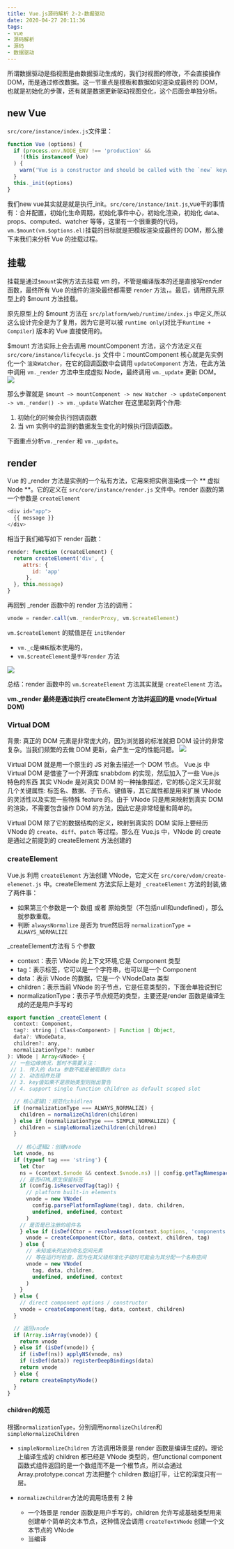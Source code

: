```yaml
---
title: Vue.js源码解析 2-2-数据驱动
date: 2020-04-27 20:11:36
tags:
- vue
- 源码解析
- 源码
- 数据驱动
---
```


所谓数据驱动是指视图是由数据驱动生成的，我们对视图的修改，不会直接操作 DOM，而是通过修改数据。这一节重点是模板和数据如何渲染成最终的 DOM，也就是初始化的步骤，还有就是数据更新驱动视图变化，这个后面会单独分析。

<!-- more -->

## new Vue

`src/core/instance/index.js`文件里：
``` js
function Vue (options) {
  if (process.env.NODE_ENV !== 'production' &&
    !(this instanceof Vue)
  ) {
    warn('Vue is a constructor and should be called with the `new` keyword')
  }
  this._init(options)
}
```
我们new vue其实就是就是执行_init。`src/core/instance/init.js`,vue干的事情有：合并配置，初始化生命周期，初始化事件中心，初始化渲染，初始化 data、props、computed、watcher 等等，这里有一个很重要的代码，`vm.$mount(vm.$options.el)`挂载的目标就是把模板渲染成最终的 DOM，那么接下来我们来分析 Vue 的挂载过程。

## 挂载

挂载是通过`$mount`实例方法去挂载 vm 的，不管是编译版本的还是直接写render函数，最终所有 Vue 的组件的渲染最终都需要 `render` 方法，。最后，调用原先原型上的 $mount 方法挂载。

原先原型上的 $mount 方法在 `src/platform/web/runtime/index.js` 中定义,所以这么设计完全是为了复用，因为它是可以被 `runtime only`(对比于`Runtime + Compiler`) 版本的 Vue 直接使用的。

$mount 方法实际上会去调用 mountComponent 方法，这个方法定义在 `src/core/instance/lifecycle.js` 文件中：mountComponent 核心就是先实例化一个 `渲染Watcher`，在它的回调函数中会调用 `updateComponent` 方法，在此方法中调用 `vm._render` 方法中生成虚拟 Node，最终调用 `vm._update` 更新 DOM。
![](https://cdn.liujiefront.com/images/vue-source/19cpk.png)

那么步骤就是 `$mount —> mountComponent -> new Watcher -> updateComponent -> vm._render() -> vm._update`
Watcher 在这里起到两个作用:
1. 初始化的时候会执行回调函数
2. 当 vm 实例中的监测的数据发生变化的时候执行回调函数。
   
下面重点分析`vm._render` 和 `vm._update`。

## render

Vue 的 _render 方法是实例的一个私有方法，它用来把实例渲染成一个 ** 虚拟 Node **。它的定义在 `src/core/instance/render.js` 文件中。render 函数的第一个参数是 `createElement`
``` js
<div id="app">
  {{ message }}
</div>
```
相当于我们编写如下 render 函数：
``` js
render: function (createElement) {
  return createElement('div', {
     attrs: {
        id: 'app'
      },
  }, this.message)
}
```
再回到 _render 函数中的 render 方法的调用：
``` js
vnode = render.call(vm._renderProxy, vm.$createElement)
```

`vm.$createElement` 的赋值是在 `initRender` 

- `vm._c`是`模板`版本使用的，
- `vm.$createElement`是`手写render` 方法

![](https://cdn.liujiefront.com/images/vue-source/gimx5.png)

总结：render 函数中的 `vm.$createElement` 方法其实就是 `createElement` 方法。

**vm._render 最终是通过执行 createElement 方法并返回的是 vnode(Virtual DOM)**

### Virtual DOM

背景: 真正的 DOM 元素是非常庞大的，因为浏览器的标准就把 DOM 设计的非常复杂。当我们频繁的去做 DOM 更新，会产生一定的性能问题。
![](https://cdn.liujiefront.com/images/vue-source/ozfdg.jpg)

Virtual DOM 就是用一个原生的 JS 对象去描述一个 DOM 节点。
Vue.js 中 Virtual DOM 是借鉴了一个开源库 snabbdom 的实现，然后加入了一些 Vue.js 特色的东西
其实 VNode 是对真实 DOM 的一种抽象描述，它的核心定义无非就几个关键属性: 标签名、数据、子节点、键值等，其它属性都是用来扩展 VNode 的灵活性以及实现一些特殊 feature 的。由于 VNode 只是用来映射到真实 DOM 的渲染，不需要包含操作 DOM 的方法，因此它是非常轻量和简单的。

Virtual DOM 除了它的数据结构的定义，映射到真实的 DOM 实际上要经历 VNode 的 `create`、`diff`、`patch` 等过程。那么在 Vue.js 中，VNode 的 create 是通过之前提到的 createElement 方法创建的

### createElement

Vue.js 利用 `createElement` 方法创建 VNode，它定义在 `src/core/vdom/create-elemenet.js` 中。createElement 方法实际上是对 `_createElement` 方法的封装,做了两件事：

* 如果第三个参数是一个 数组 或者 原始类型（不包括null和undefined），那么就参数重载。
* 判断 `alwaysNormalize` 是否为 true然后将 `normalizationType = ALWAYS_NORMALIZE`

_createElement方法有 5 个参数
- context：表示 VNode 的上下文环境,它是 Component 类型
- tag：表示标签，它可以是一个字符串，也可以是一个 Component
- data：表示 VNode 的数据，它是一个 VNodeData 类型
- children：表示当前 VNode 的子节点，它是任意类型的，下面会单独说到它
- normalizationType：表示子节点规范的类型，主要还是render 函数是编译生成的还是用户手写的

```js
export function _createElement (
  context: Component,
  tag?: string | Class<Component> | Function | Object,
  data?: VNodeData,
  children?: any,
  normalizationType?: number
): VNode | Array<VNode> {
 // 一些边缘情况，暂时不需要关注：  
 // 1. 传入的 data 参数不能是被观察的 data  
 // 2. 动态组件处理  
 // 3. key值如果不是原始类型则抛出警告  
 // 4. support single function children as default scoped slot

  // 核心逻辑1：规范化chidlren
  if (normalizationType === ALWAYS_NORMALIZE) {
    children = normalizeChildren(children)
  } else if (normalizationType === SIMPLE_NORMALIZE) {
    children = simpleNormalizeChildren(children)
  }
  
   // 核心逻辑2：创建vnode
  let vnode, ns
  if (typeof tag === 'string') {
    let Ctor
    ns = (context.$vnode && context.$vnode.ns) || config.getTagNamespace(tag)
    // 是否HTML原生保留标签
    if (config.isReservedTag(tag)) {
      // platform built-in elements
      vnode = new VNode(
        config.parsePlatformTagName(tag), data, children,
        undefined, undefined, context
      )
    // 是否是已注册的组件名
    } else if (isDef(Ctor = resolveAsset(context.$options, 'components', tag))) {
      vnode = createComponent(Ctor, data, context, children, tag)
    } else {
      // 未知或未列出的命名空间元素
      // 等在运行时检查，因为在其父级标准化子级时可能会为其分配一个名称空间
      vnode = new VNode(
        tag, data, children,
        undefined, undefined, context
      )
    }
  } else {
    // direct component options / constructor
    vnode = createComponent(tag, data, context, children)
  }

  // 返回vnode
  if (Array.isArray(vnode)) {
    return vnode
  } else if (isDef(vnode)) {
    if (isDef(ns)) applyNS(vnode, ns)
    if (isDef(data)) registerDeepBindings(data)
    return vnode
  } else {
    return createEmptyVNode()
  }
}
```

#### children的规范
根据`normalizationType`，分别调用`normalizeChildren`和`simpleNormalizeChildren`
- `simpleNormalizeChildren` 方法调用场景是 render 函数是编译生成的。理论上编译生成的 children 都已经是 VNode 类型的，但functional component 函数式组件返回的是一个数组而不是一个根节点，所以会通过 Array.prototype.concat 方法把整个 children 数组打平，让它的深度只有一层。
- `normalizeChildren`方法的调用场景有 2 种
  - 一个场景是 render 函数是用户手写的，children 允许写成基础类型用来创建单个简单的文本节点，这种情况会调用 `createTextVNode` 创建一个文本节点的 VNode
  - 当编译 <template>、slot、v-for 的时候会产生嵌套数组，这会调用 `normalizeArrayChildren` 方法

  `normalizeArrayChildren`主要的逻辑就是遍历 children，获得单个节点 c，然后对 c 的类型判断
    - 数组：递归调用 normalizeArrayChildren
    - 基础类型：通过 createTextVNode 方法转换成 VNode 类型
    - vnode类型：如果 children 是一个 v-for 列表，则根据 nestedIndex 去更新它的 key。

经过对 children 的规范化，children 变成了一个类型为 VNode 的 Array。

#### VNode的创建

当 tag 是一个字符串时：
  - 如果 tag 是内置标签则直接创建一个对应的 VNode 对象。
  - 如果 tag 如果是已注册的组件名，则调用 `createComponent` 函数。
  - tag 是一个未知的标签名，这里会直接按标签名创建 vnode，然后等运行时再来检查，因为它的父级规范化子级时可能会为其分配命名空间。

当 tag 不是字符串时：
  - 通过 `createComponent` 创建组件类型的 VNode

根据tag的类型，会调用不同的方法去生成vnode的实例，最终返回出去
![](https://cdn.liujiefront.com/images/vue-source/80180.png)

createElement总结：
每个 VNode 有 children，children 每个元素也是一个 VNode，这样就形成了一个 VNode Tree，它很好的描述了我们的 DOM Tree。

## update

上面的提到的`mountComponent`方法里有`vm._update(vm._render(), hydrating)`的调用。（ ** _update 方法的作用是把 VNode 渲染成真实的 DOM ** 对比于 ** _render的作用是把真实的DOM转化为VNode **）。它的定义在 `src/core/instance/lifecycle.js` 中
![](https://cdn.liujiefront.com/images/vue-source/975yl.png)

`_update` 的核心就是调用 `vm.__patch__ `方法, 浏览器下会指向`src/platforms/web/runtime/patch.js`。里面有`createPatchFunction`方法
![](https://cdn.liujiefront.com/images/vue-source/j0c5r.png)

`createPatchFunction`方法很长，内部定义了一系列的辅助方法；
最终一个关键代码是：`return function patch (oldVnode, vnode, hydrating, removeOnly)`。
这个方法就赋值给了`lifecycleMixin`里的`vm.$el`
```js
const hooks = ['create', 'activate', 'update', 'remove', 'destroy']
export function createPatchFunction (backend) {
  let i, j
  const cbs = {}

  const { modules, nodeOps } = backend
  // 遍历，将 hooks 作为 cbs 属性，然后将对应的 modules 的子项 push 到 cbs.hooks 中。
  for (i = 0; i < hooks.length; ++i) {
    cbs[hooks[i]] = []
    for (j = 0; j < modules.length; ++j) {
      if (isDef(modules[j][hooks[i]])) {
        cbs[hooks[i]].push(modules[j][hooks[i]])
      }
    }
  }

  // ...这里定义了很多辅助函数

  // 返回真正的patch
  return function patch (oldVnode, vnode, hydrating, removeOnly) {

  }
}
```

下面对`createPatchFunction`和`patch`函数单独的讲解下：

`createPatchFunction`方法有两个参数：
- nodeOps：表示对 “平台 DOM” 的一些操作方法
- modules：表示平台的一些模块，它们会在整个 patch 过程的不同阶段执行相应的钩子函数。

```js
<body>
    <div id="app"></div>
</body>
var app = new Vue({
    el: '#app',
    render: function(createElement) {
        return createElement('div', {
            attrs: { id: 'app' }
        }, 'Hello Vue!')
    }
})
```

`patch`方法有四个参数：
- oldVnode：例子中 id 为 app 的 DOM 对象，也就是在 HTML 模板中写的 <div id="app">，vm.$el 的赋值是在之前 mountComponent 函数做的。
- vnode：表示执行 _render 后返回的 VNode 的节点；
- hydrating 表示是否是服务端渲染
- removeOnly 是给 transition-group 用的

`patch`函数本身,内部的实现还是很复杂的，看几个关键步骤：
``` js
const isRealElement = isDef(oldVnode.nodeType)
if (!isRealElement && sameVnode(oldVnode, vnode)) {
  // ...

} else {
  if (isRealElement) {
    // ...     

    // 将真实的 DOM 转换成 vnode，也就是 <div id="app"></div>
    oldVnode = emptyNodeAt(oldVnode)
  }
  // 保存真实的DOM
  const oldElm = oldVnode.elm
  // body
  const parentElm = nodeOps.parentNode(oldElm)

  // insertedVnodeQueue 在这是空数组
  // oldEm._leaveCb 在这是 undefined
  // nextSibling表示DOM的右边的节点，在这是换行text节点
  createElm(
    vnode,
    insertedVnodeQueue,
    oldElm._leaveCb ? null : parentElm,
    nodeOps.nextSibling(oldElm)
  )

  // 销毁旧节点        
  if (isDef(parentElm)) {          
    removeVnodes([oldVnode], 0, 0)        
  } else if (isDef(oldVnode.tag)) {
    invokeDestroyHook(oldVnode)        
  }
}
```

1. oldVnode 是真实的 DOM，通过 emptyNodeAt 将真实的 DOM 转换成 vnode
```js
  oldVnode = emptyNodeAt(oldVnode)
```
2. parentElm: 比如 body 节点（`<body><div id="app"></div></body>`）
   
3. 调用 createElm 方法：作用是通过虚拟节点创建真实的 DOM 并插入到它的父节点中:
   
  - createComponent 尝试创建子组件
  - createChildren 创建子元素，实际上是遍历子虚拟节点，递归调用 createElm，这是一种常用的**深度优先**的遍历算法
  - invokeCreateHooks 执行所有的 create 的钩子并把 vnode push 到 insertedVnodeQueue 中
  - insert 把 DOM 插入到父节点中，因为是递归调用，子元素会优先调用 insert，所以整个 vnode 树节点的插入顺序是**先子后父**

4. vnode.parent: 父占位节点。和组件相关
   
5. 判断之前定义的 parentElm 是否存在，有则删除掉 vm.$el 对应的节点。在执行这一步前，浏览器的 DOM 结构是这样的：
```js
<body>
    <div id="app"></div>
    <div id="app">Hello Vue!</div>
</body>
```
之后删除 `<div id="app"></div>` 完成新旧节点替换工作。

6. 最后将 vnode.elm（也就是真实DOM）返回。

## 总结
从初始化 Vue 到最终渲染的整个过程大概能分为这样的步骤：

![](https://cdn.liujiefront.com/images/vue-source/dkmh3.jpg)

